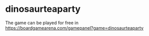 # dinosaurteaparty
The game can be played for free in https://boardgamearena.com/gamepanel?game=dinosaurteaparty
